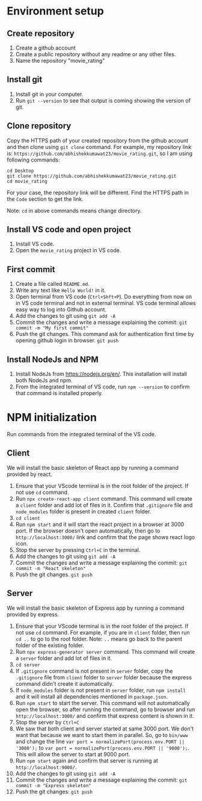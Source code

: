 # Environment setup
## Create repository
1. Create a github account
2. Create a public repository without any readme or any other files.
3. Name the repository "movie_rating"

## Install git
1. Install git in your computer.
2. Run `git --version` to see that output is coming showing the version of git.

## Clone repository
Copy the HTTPS path of your created repository from the github account and then clone using `git clone` command. For example, my repository link is: `https://github.com/abhishekkumawat23/movie_rating.git`, so I am using following commands:
```
cd Desktop
git clone https://github.com/abhishekkumawat23/movie_rating.git
cd movie_rating
```
For your case, the repository link will be different. Find the HTTPS path in the `Code` section to get the link.

Note: `cd` in above commands means change directory.

## Install VS code and open project
1. Install VS code.
2. Open the `movie_rating` project in VS code.

## First commit
1. Create a file called `README.md`.
2. Write any text like `Hello World!` in it.
3. Open terminal from VS code (`Ctrl+Shft+P`). Do everything from now on in VS code terminal and not in external terminal. VS code terminal allows easy way to log into Github account.
4. Add the changes to git using
`git add -A`
5. Commit the changes and write a message explaining the commit:
`git commit -m "My first commit"`
6. Push the git changes. This command ask for authentication first time by opening github login in browser.
`git push`

## Install NodeJs and NPM
1. Install NodeJs from https://nodejs.org/en/. This installation will install both NodeJs and npm.
2. From the integrated terminal of VS code, run `npm --version` to confirm that command is installed properly.

# NPM initialization
Run commands from the integrated terminal of the VS code.

## Client
We will install the basic skeleton of React app by running a command provided by react.
1. Ensure that your VScode terminal is in the root folder of the project. If not use `cd` command.
2. Run `npx create-react-app client` command. This command will create a `client` folder and add lot of files in it. Confirm that `.gitignore` file and `node_modules` folder is present in created `client` folder.
3. `cd client`
4. Run `npm start` and it will start the react project in a browser at 3000 port. If the browser doesn't open automatically, then go to `http://localhost:3000/` link and confirm that the page shows react logo icon.
5. Stop the server by pressing `Ctrl+C` in the terminal.
6. Add the changes to git using
`git add -A`
7. Commit the changes and write a message explaining the commit:
`git commit -m "React skeleton"`
8. Push the git changes.
`git push`

## Server
We will install the basic skeleton of Express app by running a command provided by express.
1. Ensure that your VScode terminal is in the root folder of the project. If not use `cd` command. For example, if you are in `client` folder, then run `cd ..` to go to the root folder. Note: `..` means go back to the parent folder of the existing folder.
2. Run `npx express-generator server` command. This command will create a `server` folder and add lot of files in it.
3. `cd server`
4. If `.gitignore` command is not present in `server` folder, copy the `.gitignore` file from `client` folder to `server` folder because the express command didn't create it automatically.
5. If `node_modules` folder is not present in `server` folder, run `npm install` and it will install all dependencies mentioned in `package.json`.
6. Run `npm start` to start the server. This command will not automatically open the browser, so after running the command, go to browser and run `http://localhost:3000/` and confirm that express content is shown in it.
7. Stop the server by `Ctrl+C`
8. We saw that both client and server started at same 3000 port. We don't want that because we want to start them in parallel. So, go to `bin/www` and change the line `var port = normalizePort(process.env.PORT || '3000');` to `var port = normalizePort(process.env.PORT || '9000');`. This will allow the server to start at 9000 port.
9. Run `npm start` again and confirm that server is running at `http://localhost:9000/`.
10. Add the changes to git using
`git add -A`
11. Commit the changes and write a message explaining the commit:
`git commit -m "Express skeleton"`
12. Push the git changes:
`git push`
